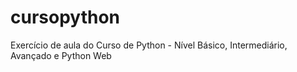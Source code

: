 # cursopython
Exercício de aula do Curso de Python - Nível Básico, Intermediário, Avançado e Python Web
